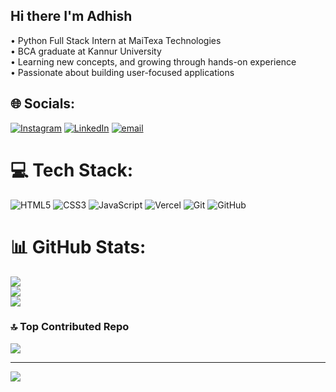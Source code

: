 ## Hi there I'm Adhish

 •  Python Full Stack Intern at MaiTexa Technologies<br/>
 •  BCA graduate at Kannur University<br/>
 •  Learning new concepts, and growing through hands-on experience<br/>
 •  Passionate about building user-focused applications




## 🌐 Socials:
[![Instagram](https://img.shields.io/badge/Instagram-%23E4405F.svg?logo=Instagram&logoColor=white)](https://instagram.com/_.adhish._) [![LinkedIn](https://img.shields.io/badge/LinkedIn-%230077B5.svg?logo=linkedin&logoColor=white)](https://linkedin.com/in/Adhish) [![email](https://img.shields.io/badge/Email-D14836?logo=gmail&logoColor=white)](mailto:adhishullasan@gmail.com) 

# 💻 Tech Stack:
![HTML5](https://img.shields.io/badge/html5-%23E34F26.svg?style=for-the-badge&logo=html5&logoColor=white) ![CSS3](https://img.shields.io/badge/css3-%231572B6.svg?style=for-the-badge&logo=css3&logoColor=white) ![JavaScript](https://img.shields.io/badge/javascript-%23323330.svg?style=for-the-badge&logo=javascript&logoColor=%23F7DF1E) ![Vercel](https://img.shields.io/badge/vercel-%23000000.svg?style=for-the-badge&logo=vercel&logoColor=white) ![Git](https://img.shields.io/badge/git-%23F05033.svg?style=for-the-badge&logo=git&logoColor=white) ![GitHub](https://img.shields.io/badge/github-%23121011.svg?style=for-the-badge&logo=github&logoColor=white)
# 📊 GitHub Stats:
![](https://github-readme-stats.vercel.app/api?username=Adhish-Ullasan&theme=dark&hide_border=false&include_all_commits=false&count_private=false)<br/>
![](https://nirzak-streak-stats.vercel.app/?user=Adhish-Ullasan&theme=dark&hide_border=false)<br/>
![](https://github-readme-stats.vercel.app/api/top-langs/?username=Adhish-Ullasan&theme=dark&hide_border=false&include_all_commits=false&count_private=false&layout=compact)

### 🔝 Top Contributed Repo
![](https://github-contributor-stats.vercel.app/api?username=Adhish-Ullasan&limit=5&theme=dark&combine_all_yearly_contributions=true)

---
[![](https://visitcount.itsvg.in/api?id=Adhish-Ullasan&icon=0&color=0)](https://visitcount.itsvg.in)

<!-- Proudly created with GPRM ( https://gprm.itsvg.in ) -->
